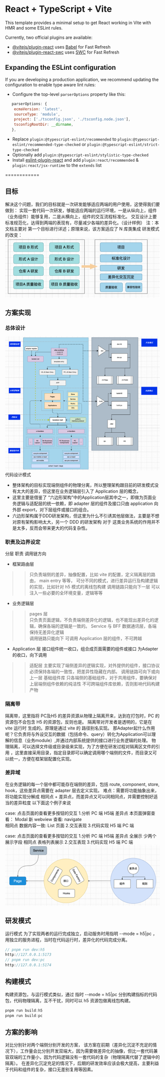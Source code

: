 # React + TypeScript + Vite

This template provides a minimal setup to get React working in Vite with HMR and some ESLint rules.

Currently, two official plugins are available:

- [@vitejs/plugin-react](https://github.com/vitejs/vite-plugin-react/blob/main/packages/plugin-react/README.md) uses [Babel](https://babeljs.io/) for Fast Refresh
- [@vitejs/plugin-react-swc](https://github.com/vitejs/vite-plugin-react-swc) uses [SWC](https://swc.rs/) for Fast Refresh

## Expanding the ESLint configuration

If you are developing a production application, we recommend updating the configuration to enable type aware lint rules:

- Configure the top-level `parserOptions` property like this:

```js
   parserOptions: {
    ecmaVersion: 'latest',
    sourceType: 'module',
    project: ['./tsconfig.json', './tsconfig.node.json'],
    tsconfigRootDir: __dirname,
   },
```

- Replace `plugin:@typescript-eslint/recommended` to `plugin:@typescript-eslint/recommended-type-checked` or `plugin:@typescript-eslint/strict-type-checked`
- Optionally add `plugin:@typescript-eslint/stylistic-type-checked`
- Install [eslint-plugin-react](https://github.com/jsx-eslint/eslint-plugin-react) and add `plugin:react/recommended` & `plugin:react/jsx-runtime` to the `extends` list



============

## 目标
解决这个问题，我们的目标就是一次研发能够适应两端的用户使用，这使得我们要做到：
实现一套代码一次研发，够能适应两端的运行环境，一是从纵向上，组件（业务组件）能够复用，二是从横向上，组件的交互流程标准化。
交互设计上要标准规范化，达得到两端的表现有，尽量减少各端的差异化。（设计样例）
注：本文档主要对 第一个目标进行详述；原理来说，该方案适应了 N 库类集成
研发模式的改变：
![image](https://github.com/shinelgz/wf/blob/master/public/3.png)

## 方案实现
### 总体设计
![image](https://github.com/shinelgz/wf/blob/master/public/1.png)
代码设计模式

* 整体架构的目标实现端侧组件的物理分离，所以整理架构跟目前的研发模式没有太大的差异，但这里在业务逻辑层引入了 Application 层的概念，
* 这里主要是借鉴了 “六边形架构”中的Application层其中之一，即做为页面业务逻辑与适配层的统一依赖，即 adapter 层的组件及接口只由 application 向外部 export，对下层组件或接口的组合。
* 六边形架构属于DDD研发架构，但这里为什么不引诱其他层做法，主要是不想对原有架构影响太大，另一个 DDD 的研发架构 对于 这类业务系统的作用并不是太多，反而会带来更大的代码复杂性。

### 职责及边界设定
分层	职责	调用链方向
* 框架路由层	
>> 只负责端侧的差异，抽像配置，比如  vite 的配置，定义隔离层的路由， main entry 等等，
可分不同的模式，进行差异运行及构建逻辑的实现，比如针对 h5 模式的离线包构建
调用链路只能向下一层
可以注入一些必要的全环境变量，逻辑等等

* 业务逻辑层	
>> pages 层	
只负责页面逻辑，不负责端侧差异化的逻辑，也不能现出差异化的逻辑，确保各端的逻辑是一致的。
>> Service	与 BFF 数据通讯层，各端保持无差异化逻辑	
调用链路只能向下
可调用 Application 层的组件，不可跨越

* Application 层	接口组件统一收口，组合成页面需要的组件或接口	为Adapter的收口，向下调用
>> 适配层	主要实现了端侧差异的逻辑实现，对外提供的组件，接口协议必须保持各端的一致性，把差异性隐藏在内部。	调用链路可向下或向上一层
基础组件库	只各端侧的基础组件，对于共用组件，要确保对上层端侧组件依赖的纯洁性	不可跨端组件库依赖，否则影响代码构建产物


### 隔离带
隔离带，这里指将 PC及H5 的差异资源从物理上隔离开来，达到在打包时，PC 的资源包不会包含 H5 的资源包，反则也是。
隔离带对开发者是透明的，它是在 vite 运行时 生成的。原理是通过 vite 的 路径别名实现。
那Adapter起什么作用呢？它负责将与外设交互的数据（包括命令、query）转化为Application可以理解的信息（业务module）,并通过内部系统提供的接口进行业务逻辑的处理。
物理隔离，可以选择文件级或目录级来实现，为了方便在研发过程对隔离区文件的引用 ，这里直接采用目录，指定目录即可以确定调用哪个端侧的文件，而目录又可以统一，方便在框架层配置化实现。

### 差异域
在业务逻辑的每一个层中都可能存在端侧的差异，包括 route,  component, store, hook，这些差异点需要在 adapter 层去定义实现。
难点：需要将功能抽象出来，将功能实现分解成 相同点 + 差异点，而差异点又可以同相同点，并需要控制好适当的差异粒度
以下面这个例子来说

case: 点击页面的查看更多按钮的交互
1.分析	PC 端	H5端	
差异点	本页面弹窗查看： Modal	新 webview 查看: navigate	
相同点	数据内容一致: List 页面	2.交互表现
3.代码实现	H5 端	PC 端

case: 点击页面的查看更多按钮的交互
1.分析	PC 端	H5端	
差异点	全展示	少两个展示字段	
相同点	表格列表展示	2.交互表现
3.代码实现	H5 端	PC 端
![image](https://github.com/shinelgz/wf/blob/master/public/2.png)
## 研发模式
运行模式
为了实现两者的运行完成独立，启动服务时用指明 --mode = h5|pc ，用独立的服务进程，当时在代码运行时，差异化的代码完成分离。
```js
// pnpm run dev:h5
http://127.0.0.1:5173
// pnpm run dev:pc
http://127.0.0.1:5174
```
## 构建模式
构建资源包，与运行模式类似，通过 指时  --mode = h5|pc  分别构建指标的代码包，代码物理隔离，互不干扰，同时可以 h5 资源包做离线包构建。
```js
pnpm run build:h5
pnpm run build:pc
```

## 方案的影响
对比分别针对两个端侧分别开发的方案，
该方案在前期（差异化沉淀不充足的情况下），工作量会比分别开发双端大，因为需要做差异化的抽像，但比一套代码兼容双端的工作量小，因为代码逻辑没有一套代码的复杂（物理隔离代替了逻辑中的隔离）。
在差异化沉淀充足的情况下，后期的研发效率应该会极大提高，主要利益于代码和组件的复杂，接口无差别复用等因素。

